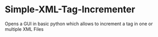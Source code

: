 # Simple-XML-Tag-Incrementer
Opens a GUI in basic python which allows to increment a tag in one or multiple XML Files

